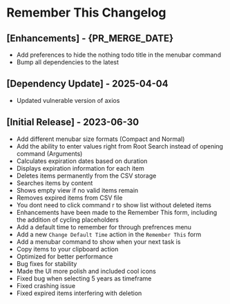 # Remember This Changelog

## [Enhancements] - {PR_MERGE_DATE}

- Add preferences to hide the nothing todo title in the menubar command
- Bump all dependencies to the latest

## [Dependency Update] - 2025-04-04

- Updated vulnerable version of axios

## [Initial Release] - 2023-06-30

- Add different menubar size formats (Compact and Normal)
- Add the ability to enter values right from Root Search instead of opening command (Arguments)
- Calculates expiration dates based on duration
- Displays expiration information for each item
- Deletes items permanently from the CSV storage
- Searches items by content
- Shows empty view if no valid items remain
- Removes expired items from CSV file
- You dont need to click command r to show list without deleted items
- Enhancements have been made to the Remember This form, including the addition of cycling placeholders
- Add a default time to remember for through prefrences menu
- Add a new `Change Default Time` action in the `Remember This` form
- Add a menubar command to show when your next task is
- Copy items to your clipboard action
- Optimized for better performance
- Bug fixes for stability
- Made the UI more polish and included cool icons
- Fixed bug when selecting 5 years as timeframe
- Fixed crashing issue
- Fixed expired items interfering with deletion
